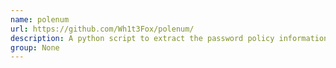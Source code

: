 ```yaml
---
name: polenum
url: https://github.com/Wh1t3Fox/polenum/
description: A python script to extract the password policy information from a windows machine.
group: None
---
```

